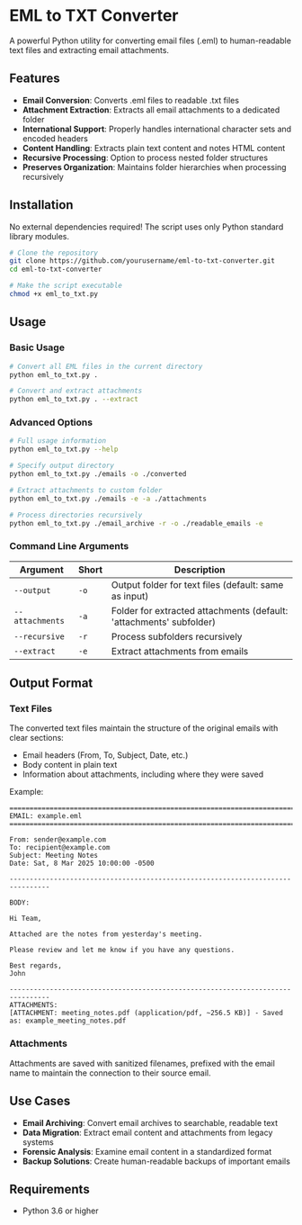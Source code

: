 # EML to TXT Converter

A powerful Python utility for converting email files (.eml) to human-readable text files and extracting email attachments.

## Features

- **Email Conversion**: Converts .eml files to readable .txt files
- **Attachment Extraction**: Extracts all email attachments to a dedicated folder
- **International Support**: Properly handles international character sets and encoded headers
- **Content Handling**: Extracts plain text content and notes HTML content
- **Recursive Processing**: Option to process nested folder structures
- **Preserves Organization**: Maintains folder hierarchies when processing recursively

## Installation

No external dependencies required! The script uses only Python standard library modules.

```bash
# Clone the repository
git clone https://github.com/yourusername/eml-to-txt-converter.git
cd eml-to-txt-converter

# Make the script executable
chmod +x eml_to_txt.py
```

## Usage

### Basic Usage

```bash
# Convert all EML files in the current directory
python eml_to_txt.py .

# Convert and extract attachments
python eml_to_txt.py . --extract
```

### Advanced Options

```bash
# Full usage information
python eml_to_txt.py --help

# Specify output directory
python eml_to_txt.py ./emails -o ./converted

# Extract attachments to custom folder
python eml_to_txt.py ./emails -e -a ./attachments

# Process directories recursively
python eml_to_txt.py ./email_archive -r -o ./readable_emails -e
```

### Command Line Arguments

| Argument | Short | Description |
|----------|-------|-------------|
| `--output` | `-o` | Output folder for text files (default: same as input) |
| `--attachments` | `-a` | Folder for extracted attachments (default: 'attachments' subfolder) |
| `--recursive` | `-r` | Process subfolders recursively |
| `--extract` | `-e` | Extract attachments from emails |

## Output Format

### Text Files

The converted text files maintain the structure of the original emails with clear sections:

- Email headers (From, To, Subject, Date, etc.)
- Body content in plain text
- Information about attachments, including where they were saved

Example:
```
================================================================================
EMAIL: example.eml
================================================================================

From: sender@example.com
To: recipient@example.com
Subject: Meeting Notes
Date: Sat, 8 Mar 2025 10:00:00 -0500

--------------------------------------------------------------------------------

BODY:

Hi Team,

Attached are the notes from yesterday's meeting.

Please review and let me know if you have any questions.

Best regards,
John

--------------------------------------------------------------------------------
ATTACHMENTS:
[ATTACHMENT: meeting_notes.pdf (application/pdf, ~256.5 KB)] - Saved as: example_meeting_notes.pdf
```

### Attachments

Attachments are saved with sanitized filenames, prefixed with the email name to maintain the connection to their source email.

## Use Cases

- **Email Archiving**: Convert email archives to searchable, readable text
- **Data Migration**: Extract email content and attachments from legacy systems
- **Forensic Analysis**: Examine email content in a standardized format
- **Backup Solutions**: Create human-readable backups of important emails

## Requirements

- Python 3.6 or higher
